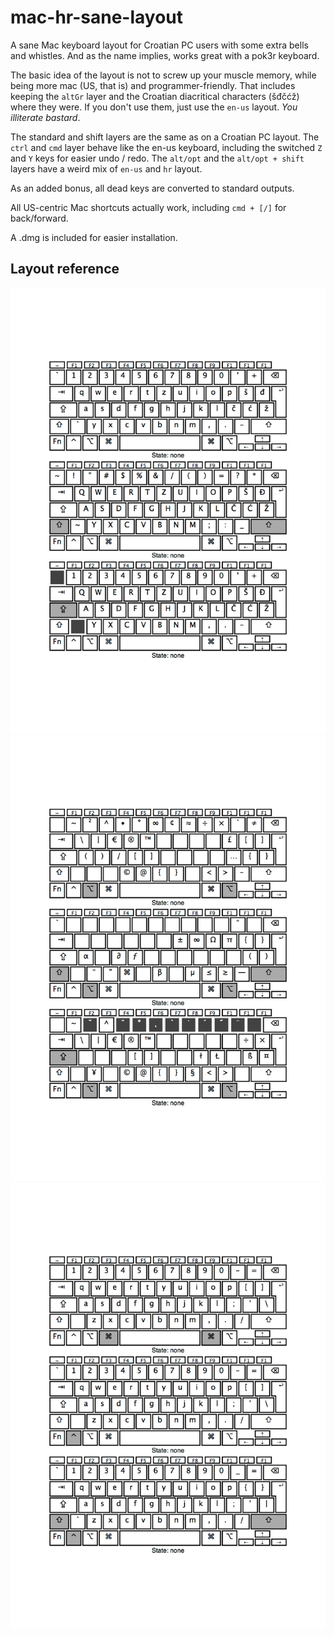 # mac-hr-sane-layout
A sane Mac keyboard layout for Croatian PC users with some extra bells and whistles. And as the name implies, works great with a pok3r keyboard.

The basic idea of the layout is not to screw up your muscle memory, while being more mac (US, that is) and programmer-friendly.
That includes keeping the `altGr` layer and the Croatian diacritical characters (šđčćž) where they were. If you don't use them, just use the `en-us` layout. _You illiterate bastard_.

The standard and shift layers are the same as on a Croatian PC layout. The `ctrl` and `cmd` layer behave like the en-us keyboard, including the switched `Z` and `Y` keys for easier undo / redo.
The `alt/opt` and the `alt/opt + shift` layers have a weird mix of `en-us` and `hr` layout.

As an added bonus, all dead keys are converted to standard outputs.

All US-centric Mac shortcuts actually work, including `cmd + [/]` for back/forward.

A .dmg is included for easier installation.

## Layout reference
![](/reference/pok3r-1.png)
![](/reference/pok3r-2.png)
![](/reference/pok3r-3.png)
